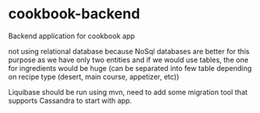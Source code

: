 # cookbook-backend
Backend application for cookbook app

not using relational database because NoSql databases are better for this purpose as we have only two entities and if we would use
tables, the one for ingredients would be huge (can be separated into few table depending on recipe type (desert, main course, appetizer, etc)) 


Liquibase should be run using mvn, need to add some migration tool that supports Cassandra to start with app.
